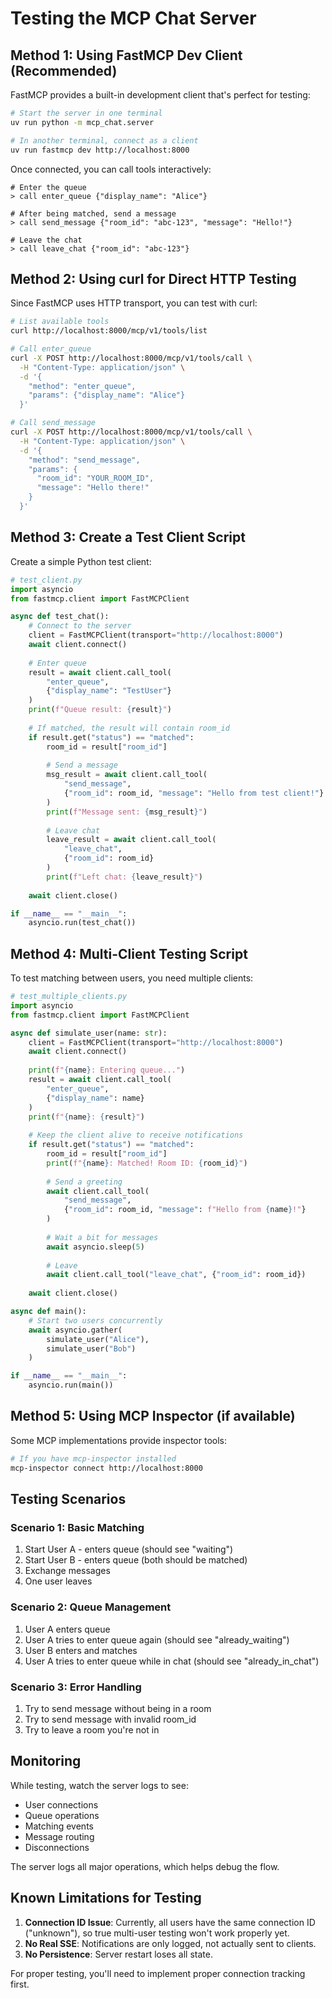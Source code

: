 # Testing the MCP Chat Server

## Method 1: Using FastMCP Dev Client (Recommended)

FastMCP provides a built-in development client that's perfect for testing:

```bash
# Start the server in one terminal
uv run python -m mcp_chat.server

# In another terminal, connect as a client
uv run fastmcp dev http://localhost:8000
```

Once connected, you can call tools interactively:

```
# Enter the queue
> call enter_queue {"display_name": "Alice"}

# After being matched, send a message
> call send_message {"room_id": "abc-123", "message": "Hello!"}

# Leave the chat
> call leave_chat {"room_id": "abc-123"}
```

## Method 2: Using curl for Direct HTTP Testing

Since FastMCP uses HTTP transport, you can test with curl:

```bash
# List available tools
curl http://localhost:8000/mcp/v1/tools/list

# Call enter_queue
curl -X POST http://localhost:8000/mcp/v1/tools/call \
  -H "Content-Type: application/json" \
  -d '{
    "method": "enter_queue",
    "params": {"display_name": "Alice"}
  }'

# Call send_message
curl -X POST http://localhost:8000/mcp/v1/tools/call \
  -H "Content-Type: application/json" \
  -d '{
    "method": "send_message",
    "params": {
      "room_id": "YOUR_ROOM_ID",
      "message": "Hello there!"
    }
  }'
```

## Method 3: Create a Test Client Script

Create a simple Python test client:

```python
# test_client.py
import asyncio
from fastmcp.client import FastMCPClient

async def test_chat():
    # Connect to the server
    client = FastMCPClient(transport="http://localhost:8000")
    await client.connect()
    
    # Enter queue
    result = await client.call_tool(
        "enter_queue", 
        {"display_name": "TestUser"}
    )
    print(f"Queue result: {result}")
    
    # If matched, the result will contain room_id
    if result.get("status") == "matched":
        room_id = result["room_id"]
        
        # Send a message
        msg_result = await client.call_tool(
            "send_message",
            {"room_id": room_id, "message": "Hello from test client!"}
        )
        print(f"Message sent: {msg_result}")
        
        # Leave chat
        leave_result = await client.call_tool(
            "leave_chat",
            {"room_id": room_id}
        )
        print(f"Left chat: {leave_result}")
    
    await client.close()

if __name__ == "__main__":
    asyncio.run(test_chat())
```

## Method 4: Multi-Client Testing Script

To test matching between users, you need multiple clients:

```python
# test_multiple_clients.py
import asyncio
from fastmcp.client import FastMCPClient

async def simulate_user(name: str):
    client = FastMCPClient(transport="http://localhost:8000")
    await client.connect()
    
    print(f"{name}: Entering queue...")
    result = await client.call_tool(
        "enter_queue",
        {"display_name": name}
    )
    print(f"{name}: {result}")
    
    # Keep the client alive to receive notifications
    if result.get("status") == "matched":
        room_id = result["room_id"]
        print(f"{name}: Matched! Room ID: {room_id}")
        
        # Send a greeting
        await client.call_tool(
            "send_message",
            {"room_id": room_id, "message": f"Hello from {name}!"}
        )
        
        # Wait a bit for messages
        await asyncio.sleep(5)
        
        # Leave
        await client.call_tool("leave_chat", {"room_id": room_id})
    
    await client.close()

async def main():
    # Start two users concurrently
    await asyncio.gather(
        simulate_user("Alice"),
        simulate_user("Bob")
    )

if __name__ == "__main__":
    asyncio.run(main())
```

## Method 5: Using MCP Inspector (if available)

Some MCP implementations provide inspector tools:

```bash
# If you have mcp-inspector installed
mcp-inspector connect http://localhost:8000
```

## Testing Scenarios

### Scenario 1: Basic Matching
1. Start User A - enters queue (should see "waiting")
2. Start User B - enters queue (both should be matched)
3. Exchange messages
4. One user leaves

### Scenario 2: Queue Management
1. User A enters queue
2. User A tries to enter queue again (should see "already_waiting")
3. User B enters and matches
4. User A tries to enter queue while in chat (should see "already_in_chat")

### Scenario 3: Error Handling
1. Try to send message without being in a room
2. Try to send message with invalid room_id
3. Try to leave a room you're not in

## Monitoring

While testing, watch the server logs to see:
- User connections
- Queue operations
- Matching events
- Message routing
- Disconnections

The server logs all major operations, which helps debug the flow.

## Known Limitations for Testing

1. **Connection ID Issue**: Currently, all users have the same connection ID ("unknown"), so true multi-user testing won't work properly yet.
2. **No Real SSE**: Notifications are only logged, not actually sent to clients.
3. **No Persistence**: Server restart loses all state.

For proper testing, you'll need to implement proper connection tracking first.